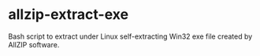 # allzip-extract-exe
Bash script to extract under Linux self-extracting Win32 exe file created by AllZIP software.

